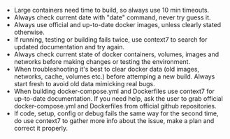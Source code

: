 - Large containers need time to build, so always use 10 min timeouts.
- Always check current date with "date" command, never try guess it.
- Always use official and up-to-date docker images, unless clearly stated otherwise.
- If running, testing or building fails twice, use context7 to search for updated documentation and try again.
- Always check current state of docker containers, volumes, images and networks before making changes or testing the environment.
- When troubleshooting it's best to clear docker data (old images, networks, cache, volumes etc.) before attemping a new build. Always start fresh to avoid old data mimicking real bugs.
- When building docker-compose.yml and Dockerfiles use context7 for up-to-date documentation. If you need help, ask the user to grab official docker-compose.yml and Dockerfiles from official github repositories.
- If code, setup, config or debug fails the same way for the second time, do use context7 to gather more info about the issue, make a plan and correct it properly.